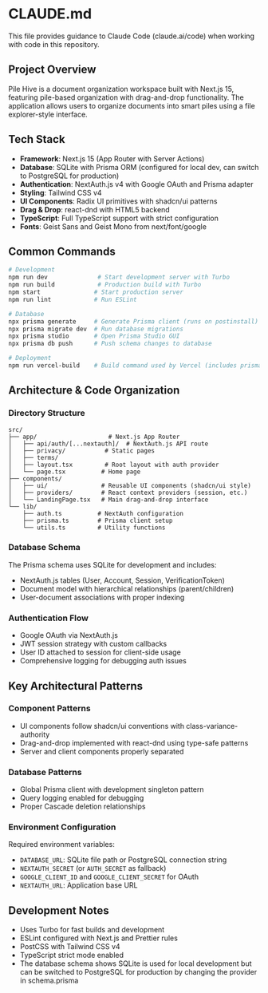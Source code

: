 # CLAUDE.md

This file provides guidance to Claude Code (claude.ai/code) when working with code in this repository.

## Project Overview

Pile Hive is a document organization workspace built with Next.js 15, featuring pile-based organization with drag-and-drop functionality. The application allows users to organize documents into smart piles using a file explorer-style interface.

## Tech Stack

- **Framework**: Next.js 15 (App Router with Server Actions)
- **Database**: SQLite with Prisma ORM (configured for local dev, can switch to PostgreSQL for production)
- **Authentication**: NextAuth.js v4 with Google OAuth and Prisma adapter
- **Styling**: Tailwind CSS v4
- **UI Components**: Radix UI primitives with shadcn/ui patterns
- **Drag & Drop**: react-dnd with HTML5 backend
- **TypeScript**: Full TypeScript support with strict configuration
- **Fonts**: Geist Sans and Geist Mono from next/font/google

## Common Commands

```bash
# Development
npm run dev              # Start development server with Turbo
npm run build            # Production build with Turbo
npm start               # Start production server
npm run lint            # Run ESLint

# Database
npx prisma generate     # Generate Prisma client (runs on postinstall)
npx prisma migrate dev  # Run database migrations
npx prisma studio       # Open Prisma Studio GUI
npx prisma db push      # Push schema changes to database

# Deployment
npm run vercel-build    # Build command used by Vercel (includes prisma generate)
```

## Architecture & Code Organization

### Directory Structure
```
src/
├── app/                    # Next.js App Router
│   ├── api/auth/[...nextauth]/  # NextAuth.js API route
│   ├── privacy/           # Static pages
│   ├── terms/
│   ├── layout.tsx         # Root layout with auth provider
│   └── page.tsx          # Home page
├── components/
│   ├── ui/               # Reusable UI components (shadcn/ui style)
│   ├── providers/        # React context providers (session, etc.)
│   └── LandingPage.tsx   # Main drag-and-drop interface
└── lib/
    ├── auth.ts          # NextAuth configuration
    ├── prisma.ts        # Prisma client setup
    └── utils.ts         # Utility functions
```

### Database Schema
The Prisma schema uses SQLite for development and includes:
- NextAuth.js tables (User, Account, Session, VerificationToken)
- Document model with hierarchical relationships (parent/children)
- User-document associations with proper indexing

### Authentication Flow
- Google OAuth via NextAuth.js
- JWT session strategy with custom callbacks
- User ID attached to session for client-side usage
- Comprehensive logging for debugging auth issues

## Key Architectural Patterns

### Component Patterns
- UI components follow shadcn/ui conventions with class-variance-authority
- Drag-and-drop implemented with react-dnd using type-safe patterns
- Server and client components properly separated

### Database Patterns
- Global Prisma client with development singleton pattern
- Query logging enabled for debugging
- Proper Cascade deletion relationships

### Environment Configuration
Required environment variables:
- `DATABASE_URL`: SQLite file path or PostgreSQL connection string
- `NEXTAUTH_SECRET` (or `AUTH_SECRET` as fallback)
- `GOOGLE_CLIENT_ID` and `GOOGLE_CLIENT_SECRET` for OAuth
- `NEXTAUTH_URL`: Application base URL

## Development Notes

- Uses Turbo for fast builds and development
- ESLint configured with Next.js and Prettier rules
- PostCSS with Tailwind CSS v4
- TypeScript strict mode enabled
- The database schema shows SQLite is used for local development but can be switched to PostgreSQL for production by changing the provider in schema.prisma